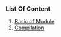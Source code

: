 ### List Of Content
1. [Basic of Module](readme/module-structure.md)
1. [Compilation](readme/compile.md)